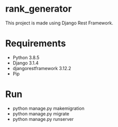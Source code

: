 # rank_generator
This project is made using Django Rest Framework.

# Requirements
-  Python 3.8.5
-  Django 3.1.4
-  djangorestframework 3.12.2
-  Pip

# Run
-  python manage.py makemigration
-  python manage.py migrate
-  python manage.py runserver
